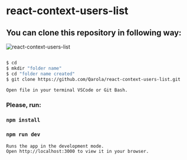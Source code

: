 # react-context-users-list

## You can clone this repository in following way:

![react-context-users-list](https://user-images.githubusercontent.com/67078790/157552312-a8e67031-4b29-4b58-9016-3c356909e120.PNG)

```sh

$ cd
$ mkdir "folder name"
$ cd "folder name created"
$ git clone https://github.com/Qarola/react-context-users-list.git

Open file in your terminal VSCode or Git Bash.

```
### Please, run:

### `npm install`

### `npm run dev`
```sh
Runs the app in the development mode.
Open http://localhost:3000 to view it in your browser. 
```
